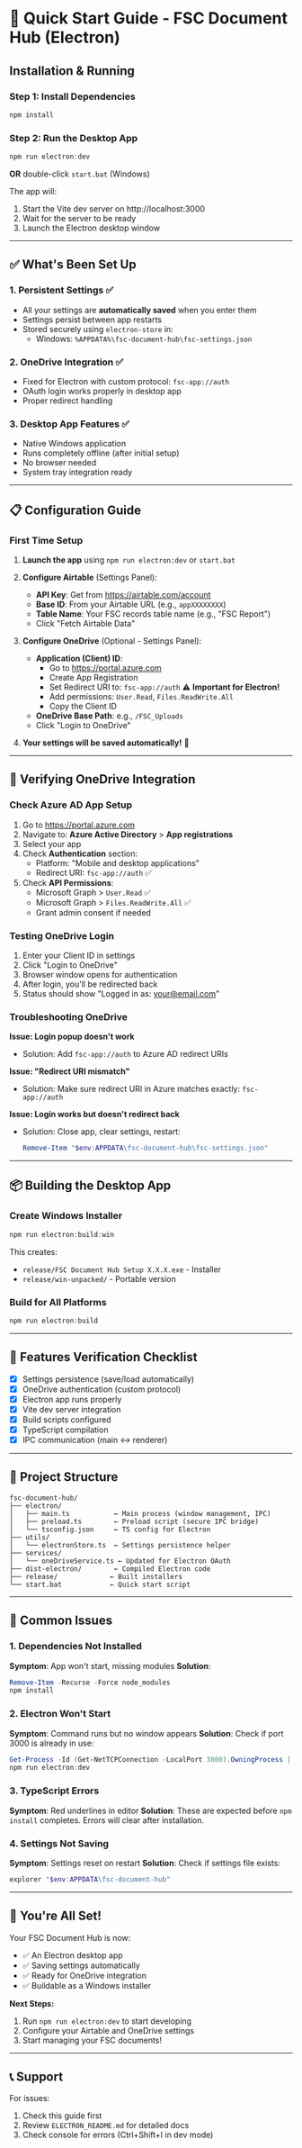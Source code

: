 # 🚀 Quick Start Guide - FSC Document Hub (Electron)

## Installation & Running

### Step 1: Install Dependencies
```powershell
npm install
```

### Step 2: Run the Desktop App
```powershell
npm run electron:dev
```

**OR** double-click `start.bat` (Windows)

The app will:
1. Start the Vite dev server on http://localhost:3000
2. Wait for the server to be ready
3. Launch the Electron desktop window

---

## ✅ What's Been Set Up

### 1. **Persistent Settings** ✅
- All your settings are **automatically saved** when you enter them
- Settings persist between app restarts
- Stored securely using `electron-store` in:
  - Windows: `%APPDATA%\fsc-document-hub\fsc-settings.json`

### 2. **OneDrive Integration** ✅
- Fixed for Electron with custom protocol: `fsc-app://auth`
- OAuth login works properly in desktop app
- Proper redirect handling

### 3. **Desktop App Features** ✅
- Native Windows application
- Runs completely offline (after initial setup)
- No browser needed
- System tray integration ready

---

## 📋 Configuration Guide

### First Time Setup

1. **Launch the app** using `npm run electron:dev` or `start.bat`

2. **Configure Airtable** (Settings Panel):
   - **API Key**: Get from https://airtable.com/account
   - **Base ID**: From your Airtable URL (e.g., `appXXXXXXXX`)
   - **Table Name**: Your FSC records table name (e.g., "FSC Report")
   - Click "Fetch Airtable Data"

3. **Configure OneDrive** (Optional - Settings Panel):
   - **Application (Client) ID**: 
     - Go to https://portal.azure.com
     - Create App Registration
     - Set Redirect URI to: `fsc-app://auth` ⚠️ **Important for Electron!**
     - Add permissions: `User.Read`, `Files.ReadWrite.All`
     - Copy the Client ID
   - **OneDrive Base Path**: e.g., `/FSC_Uploads`
   - Click "Login to OneDrive"

4. **Your settings will be saved automatically!** 🎉

---

## 🔧 Verifying OneDrive Integration

### Check Azure AD App Setup

1. Go to https://portal.azure.com
2. Navigate to: **Azure Active Directory** > **App registrations**
3. Select your app
4. Check **Authentication** section:
   - Platform: "Mobile and desktop applications"
   - Redirect URI: `fsc-app://auth` ✅
5. Check **API Permissions**:
   - Microsoft Graph > `User.Read` ✅
   - Microsoft Graph > `Files.ReadWrite.All` ✅
   - Grant admin consent if needed

### Testing OneDrive Login

1. Enter your Client ID in settings
2. Click "Login to OneDrive"
3. Browser window opens for authentication
4. After login, you'll be redirected back
5. Status should show "Logged in as: your@email.com"

### Troubleshooting OneDrive

**Issue: Login popup doesn't work**
- Solution: Add `fsc-app://auth` to Azure AD redirect URIs

**Issue: "Redirect URI mismatch"**
- Solution: Make sure redirect URI in Azure matches exactly: `fsc-app://auth`

**Issue: Login works but doesn't redirect back**
- Solution: Close app, clear settings, restart:
  ```powershell
  Remove-Item "$env:APPDATA\fsc-document-hub\fsc-settings.json"
  ```

---

## 📦 Building the Desktop App

### Create Windows Installer

```powershell
npm run electron:build:win
```

This creates:
- `release/FSC Document Hub Setup X.X.X.exe` - Installer
- `release/win-unpacked/` - Portable version

### Build for All Platforms

```powershell
npm run electron:build
```

---

## 🎯 Features Verification Checklist

- [x] Settings persistence (save/load automatically)
- [x] OneDrive authentication (custom protocol)
- [x] Electron app runs properly
- [x] Vite dev server integration
- [x] Build scripts configured
- [x] TypeScript compilation
- [x] IPC communication (main ↔ renderer)

---

## 📁 Project Structure

```
fsc-document-hub/
├── electron/
│   ├── main.ts           ← Main process (window management, IPC)
│   ├── preload.ts        ← Preload script (secure IPC bridge)
│   └── tsconfig.json     ← TS config for Electron
├── utils/
│   └── electronStore.ts  ← Settings persistence helper
├── services/
│   └── oneDriveService.ts ← Updated for Electron OAuth
├── dist-electron/        ← Compiled Electron code
├── release/             ← Built installers
└── start.bat            ← Quick start script
```

---

## 🐛 Common Issues

### 1. Dependencies Not Installed
**Symptom**: App won't start, missing modules
**Solution**:
```powershell
Remove-Item -Recurse -Force node_modules
npm install
```

### 2. Electron Won't Start
**Symptom**: Command runs but no window appears
**Solution**: Check if port 3000 is already in use:
```powershell
Get-Process -Id (Get-NetTCPConnection -LocalPort 3000).OwningProcess | Stop-Process
npm run electron:dev
```

### 3. TypeScript Errors
**Symptom**: Red underlines in editor
**Solution**: These are expected before `npm install` completes. Errors will clear after installation.

### 4. Settings Not Saving
**Symptom**: Settings reset on restart
**Solution**: Check if settings file exists:
```powershell
explorer "$env:APPDATA\fsc-document-hub"
```

---

## 🎉 You're All Set!

Your FSC Document Hub is now:
- ✅ An Electron desktop app
- ✅ Saving settings automatically
- ✅ Ready for OneDrive integration
- ✅ Buildable as a Windows installer

**Next Steps:**
1. Run `npm run electron:dev` to start developing
2. Configure your Airtable and OneDrive settings
3. Start managing your FSC documents!

---

## 📞 Support

For issues:
1. Check this guide first
2. Review `ELECTRON_README.md` for detailed docs
3. Check console for errors (Ctrl+Shift+I in dev mode)
